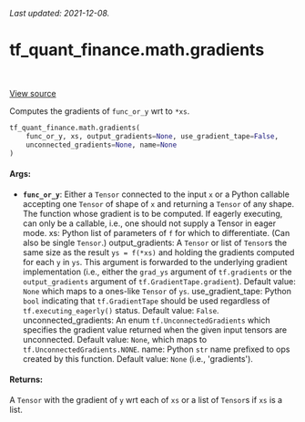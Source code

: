<!--
This file is generated by a tool. Do not edit directly.
For open-source contributions the docs will be updated automatically.
-->

*Last updated: 2021-12-08.*

<div itemscope itemtype="http://developers.google.com/ReferenceObject">
<meta itemprop="name" content="tf_quant_finance.math.gradients" />
<meta itemprop="path" content="Stable" />
</div>

# tf_quant_finance.math.gradients

<!-- Insert buttons and diff -->

<table class="tfo-notebook-buttons tfo-api" align="left">
</table>

<a target="_blank" href="https://github.com/google/tf-quant-finance/blob/master/tf_quant_finance/math/gradient.py">View source</a>



Computes the gradients of `func_or_y` wrt to `*xs`.

```python
tf_quant_finance.math.gradients(
    func_or_y, xs, output_gradients=None, use_gradient_tape=False,
    unconnected_gradients=None, name=None
)
```



<!-- Placeholder for "Used in" -->


#### Args:


* <b>`func_or_y`</b>: Either a `Tensor` connected to the input `x` or a Python callable
   accepting one `Tensor` of shape of `x` and returning a `Tensor` of any
   shape. The function whose gradient is to be computed. If eagerly
   executing, can only be a callable, i.e., one should not supply a Tensor
   in eager mode.
 xs: Python list of parameters of `f` for which to differentiate. (Can also
   be single `Tensor`.)
 output_gradients: A `Tensor` or list of `Tensor`s the same size as the
   result `ys = f(*xs)` and holding the gradients computed for each `y` in
   `ys`. This argument is forwarded to the underlying gradient implementation
   (i.e., either the `grad_ys` argument of `tf.gradients` or the
   `output_gradients` argument of `tf.GradientTape.gradient`).
   Default value: `None` which maps to a ones-like `Tensor` of `ys`.
 use_gradient_tape: Python `bool` indicating that `tf.GradientTape` should be
   used regardless of `tf.executing_eagerly()` status.
   Default value: `False`.
 unconnected_gradients: An enum `tf.UnconnectedGradients` which specifies the
   gradient value returned when the given input tensors are unconnected.
   Default value: `None`, which maps to `tf.UnconnectedGradients.NONE`.
 name: Python `str` name prefixed to ops created by this function.
   Default value: `None` (i.e., 'gradients').


#### Returns:

A `Tensor` with the gradient of `y` wrt each of `xs` or a list of `Tensor`s
if `xs` is a list.
